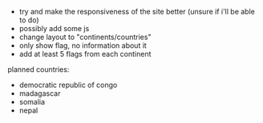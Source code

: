 - try and make the responsiveness of the site better (unsure if i'll be able to do)
- possibly add some js
- change layout to "continents/countries"
- only show flag, no information about it
- add at least 5 flags from each continent

planned countries:
- democratic republic of congo
- madagascar
- somalia
- nepal